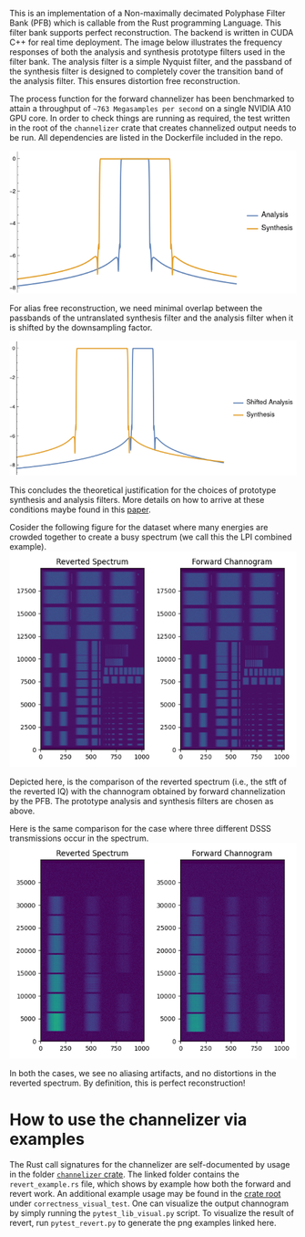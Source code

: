 This is an implementation of a Non-maximally decimated Polyphase Filter Bank (PFB) which is callable from the Rust programming Language. This filter bank supports perfect reconstruction. The backend is written in CUDA C++ for real time deployment. The image below illustrates the frequency responses of both the analysis and synthesis prototype filters used in the filter bank. The analysis filter is a simple Nyquist filter, and the passband of the synthesis filter is designed to completely cover the transition band of the analysis filter. This ensures distortion free reconstruction.

The process function for the forward channelizer has been benchmarked to attain a throughput of ``~763 Megasamples per second`` on a single NVIDIA A10 GPU core. In order to check things are running as required, the test written in the root of the ``channelizer`` crate that creates channelized output needs to be run. All dependencies are listed in the Dockerfile included in the repo.

![Image Alt Text](/docs/filter_responses.png)

For alias free reconstruction, we need minimal overlap between the passbands of the untranslated synthesis filter and the analysis filter when it is shifted by the downsampling factor. 

![Image Alt Text](/docs/shifted_filter_responses.png)

This concludes the theoretical justification for the choices of prototype synthesis and analysis filters. More details on how to arrive at these conditions maybe found in this [paper](https://ieeexplore.ieee.org/document/6690219).

Cosider the following figure for the dataset where many energies are crowded together to create a busy spectrum (we call this the LPI combined example).
![Image Alt Text](/docs/LPI.png)

Depicted here, is the comparison of the reverted spectrum (i.e., the stft of the reverted IQ) with the channogram obtained by forward channelization by the PFB. The prototype analysis and synthesis filters are chosen as above. 

Here is the same comparison for the case where three different DSSS transmissions occur in the spectrum.
![Image Alt Text](/docs/DSSS.png)

In both the cases, we see no aliasing artifacts, and no distortions in the reverted spectrum. By definition, this is perfect reconstruction!

# How to use the channelizer via examples
The Rust call signatures for the channelizer are self-documented by usage in the folder [``channelizer`` crate](https://github.com/ucsdwcsng/rustypfb/tree/main/channelizer/examples). The linked folder contains the ``revert_example.rs`` file, which shows by example how both the forward and revert work. An additional example usage may be found in the [crate root](https://github.com/ucsdwcsng/rustypfb/blob/main/channelizer/src/lib.rs) under ``correctness_visual_test``. One can visualize the output channogram by simply running the ``pytest_lib_visual.py`` script. To visualize the result of revert, run ``pytest_revert.py`` to generate the png examples linked here.


